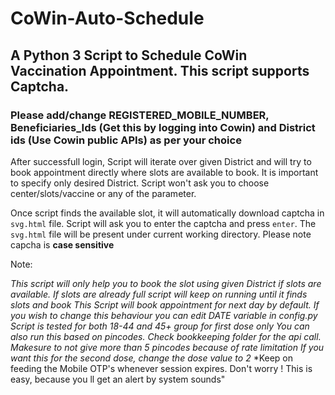 # CoWin-Auto-Schedule
## A Python 3 Script to Schedule CoWin Vaccination Appointment. This script supports Captcha.  

### Please add/change REGISTERED_MOBILE_NUMBER, Beneficiaries_Ids (Get this by logging into Cowin) and District ids (Use Cowin public APIs) as per your choice 

After successfull login, Script will iterate over given District and will try to book appointment directly where slots are available to book. It is important to specify only desired District. Script won't ask you to choose center/slots/vaccine or any of the parameter.

Once script finds the available slot, it will automatically download captcha in ```svg.html``` file. Script will ask you to enter the captcha and press ```enter```. The ```svg.html``` file will be present under current working directory. Please note capcha is **case sensitive**
    
    
Note: 

*This script will only help you to book the slot using given District if slots are available. If slots are already full script will keep on running until it finds slots and book*
*This Script will book appointment for next day by default. If you wish to change this behaviour you can edit DATE variable in config.py*
*Script is tested for both 18-44 and 45+ group for first dose only*
*You can also run this based on pincodes. Check bookkeeping folder for the api call. Makesure to not give more than 5 pincodes because of rate limitation*
*If you want this for the second dose, change the dose value to 2*
*Keep on feeding the Mobile OTP's whenever session expires. Don't worry ! This is easy, because you ll get an alert by system sounds"
